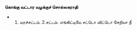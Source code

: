 **கொங்கு வட்டார வழக்குச் சொல்லகராதி**
- 1. மரச்சட்டம். 2.சட்டம். எங்கிட்டியே சட்டொ விட்டொ சேறியா நீ

